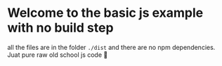 # Welcome to the basic js example with no build step
all the files are in the folder `./dist` and there are no npm dependencies. Juat pure raw old school js code 🚀